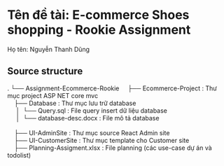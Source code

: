 # Tên đề tài: E-commerce Shoes shopping - Rookie Assignment
Họ tên: Nguyễn Thanh Dũng

## Source structure
.
└── Assignment-Ecommerce-Rookie
&nbsp;&nbsp;&nbsp;&nbsp;├── Ecommerce-Project       : Thư mục project ASP NET core mvc <br>
&nbsp;&nbsp;&nbsp;&nbsp;├── Database                :	Thư mục lưu trữ database   <br>
&nbsp;&nbsp;&nbsp;&nbsp;&nbsp;│ &nbsp;└── Query.sql           : File query insert dữ liệu database <br>	
&nbsp;&nbsp;&nbsp;&nbsp;&nbsp;│ &nbsp;└── database-desc.docx  : File mô tả database		  <br>  
&nbsp;&nbsp;&nbsp;&nbsp;├── UI-AdminSite            : Thư mục source React Admin site    <br>
&nbsp;&nbsp;&nbsp;&nbsp;├── UI-CustomerSite         : Thư mục template cho Customer site   <br>
&nbsp;&nbsp;&nbsp;&nbsp;├── Planning-Assigment.xlsx : File planning (các use-case dự án và todolist)  


